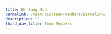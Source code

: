 ```yaml
---
title: Dr Sung Min
permalink: /team-bio/team-members/permalink/
description: ""
third_nav_title: Team Members
---
```

